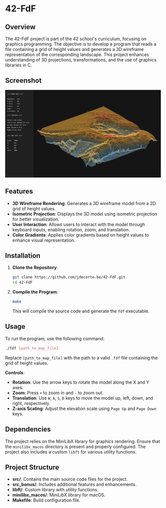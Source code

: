 # 42-FdF

## Overview

The 42-FdF project is part of the 42 school's curriculum, focusing on graphics programming. The objective is to develop a program that reads a file containing a grid of height values and generates a 3D wireframe representation of the corresponding landscape. This project enhances understanding of 3D projections, transformations, and the use of graphics libraries in C.

## Screenshot
![screenshot](map0.png)

## Features

- **3D Wireframe Rendering**: Generates a 3D wireframe model from a 2D grid of height values.
- **Isometric Projection**: Displays the 3D model using isometric projection for better visualization.
- **User Interaction**: Allows users to interact with the model through keyboard inputs, enabling rotation, zoom, and translation.
- **Color Gradients**: Applies color gradients based on height values to enhance visual representation.

## Installation

1. **Clone the Repository**:
   ```bash
   git clone https://github.com/jdecorte-be/42-FdF.git
   cd 42-FdF
   ```

2. **Compile the Program**:
   ```bash
   make
   ```

   This will compile the source code and generate the `fdf` executable.

## Usage

To run the program, use the following command:

```bash
./fdf [path_to_map_file]
```

Replace `[path_to_map_file]` with the path to a valid `.fdf` file containing the grid of height values.

**Controls**:

- **Rotation**: Use the arrow keys to rotate the model along the X and Y axes.
- **Zoom**: Press `+` to zoom in and `-` to zoom out.
- **Translation**: Use `W`, `A`, `S`, `D` keys to move the model up, left, down, and right, respectively.
- **Z-axis Scaling**: Adjust the elevation scale using `Page Up` and `Page Down` keys.

## Dependencies

The project relies on the MiniLibX library for graphics rendering. Ensure that the `minilibx_macos` directory is present and properly configured. The project also includes a custom `libft` for various utility functions.

## Project Structure

- **src/**: Contains the main source code files for the project.
- **src_bonus/**: Includes additional features and enhancements.
- **libft/**: Custom library with utility functions.
- **minilibx_macos/**: MiniLibX library for macOS.
- **Makefile**: Build configuration file.


